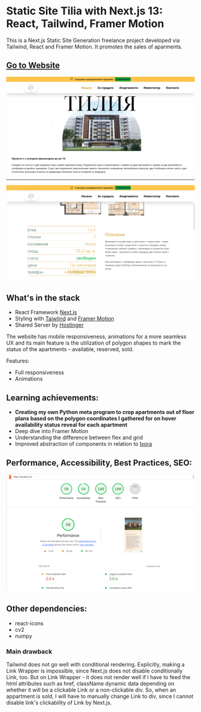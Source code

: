 # Static Site Tilia with Next.js 13: React, Tailwind, Framer Motion

This is a Next.js Static Site Generation freelance project developed via Tailwind, React and Framer Motion. It promotes the sales of aparments.

## [Go to Website](https://tiliabg.com/)

[![alt text](https://github.com/VasilGVasilev/tilia/blob/main/NB/welcome-img-tilia.png)](https://tiliabg.com/)

---

[![alt text](https://github.com/VasilGVasilev/tilia/blob/main/NB/second-img.png)](https://tiliabg.com/)


## What's in the stack

- React Framework [Next.js](https://nextjs.org/)
- Styling with [Taiwlind](https://tailwindcss.com/) and [Framer Motion](https://www.framer.com/motion/?utm_source=google&utm_medium=adwords&utm_campaign=TW-WW-All-GS-UA-Traffic-20190326-Brand.Bmm_&gad=1&gclid=Cj0KCQjw2qKmBhCfARIsAFy8buLuIhI1cN0gUMS9Yjkiv5BK1Q1_5OvM0V4AaU4Gb8JMv1HzsTiSAJIaAg_3EALw_wcB)
- Shared Server by [Hostinger](https://www.hostinger.com/)

The website has mobile responsiveness, animations for a more seamless UX and its main feature is the utilization of polygon shapes to mark the status of the apartments - available, reserved, sold.

Features:

- Full responsiveness
- Animations 

## Learning achievements:
- **Creating my own Python meta program to crop apartments out of floor plans based on the polygon coordinates I gathered for on hover availability status reveal for each apartment**
- Deep dive into Framer Motion
- Understanding the difference between flex and grid
- Improved abstraction of components in relation to [Ixora](https://github.com/VasilGVasilev/nextJS)


## Performance, Accessibility, Best Practices, SEO:

![alt text](https://github.com/VasilGVasilev/nextJS/blob/ixoraInter/ixora/lighthouse.png) 


## Other dependencies:

- react-icons
- cv2
- numpy


### Main drawback
Tailwind does not go well with conditional rendering. Explicitly, making a Link Wrapper is impossible, since Next.js does not disable conditionally Link, too. But on Link Wrapper - it does not render well if I have to feed the html attributes such as href, className dynamic data depending on whether it will be a clickable Link or a non-clickable div. So, when an appartment is sold, I will have to manually change Link to div, since I cannot disable link's clickability of Link by Next.js.